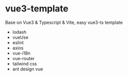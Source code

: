 # vue3-template

Base on Vue3 & Typescript & Vite, easy vue3-ts template

- lodash
- vueUse
- eslint
- axios
- vue-i18n
- vue-router
- tailwind css
- ant design vue